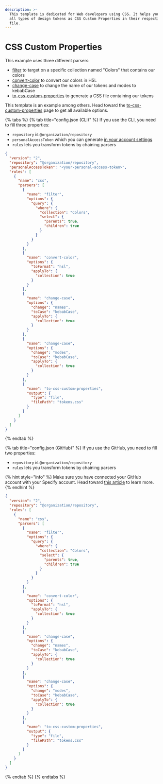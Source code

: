 ```yaml
---
description: >-
  This template is dedicated for Web developers using CSS. It helps you generate
  all types of design tokens as CSS Custom Properties in their respective CSS
  file.
---
```


# CSS Custom Properties

This example uses three different parsers:

* [filter](https://docs.specifyapp.com/sdtf-beta/parsers/filter) to target on a specific collection named "Colors" that contains our colors
* [convert-color](https://docs.specifyapp.com/sdtf-beta/parsers/convert-color) to convert our colors in HSL
* [change-case](../parsers/change-case.md) to change the name of our tokens and modes to kebabCase
* [to-css-custom-properties](https://docs.specifyapp.com/sdtf-beta/parsers/to-css-custom-properties) to generate a CSS file containing our tokens

This template is an example among others. Head toward the [to-css-custom-properties](https://docs.specifyapp.com/sdtf-beta/parsers/to-css-custom-properties) page to get all available options.&#x20;

{% tabs %}
{% tab title="config.json (CLI)" %}
If you use the CLI, you need to fill three properties:

* `repository`  is `@organization/repository`
* `personalAccessToken` which you can generate [in your account settings](https://specifyapp.com/user/personal-access-tokens)&#x20;
* `rules` lets you transform tokens by chaining parsers

```json
{
  "version": "2",
  "repository": "@organization/repository",
  "personalAccessToken": "<your-personal-access-token>",
  "rules": [
    {
      "name": "css",
      "parsers": [
        {
          "name": "filter",
          "options": {
            "query": {
              "where": {
                "collection": "Colors",
                "select": {
                  "parents": true,
                  "children": true
                }
              }
            }
          }
        },
        {
          "name": "convert-color",
          "options": {
            "toFormat": "hsl",
            "applyTo": {
              "collection": true
            }
          }
        },
        {
          "name": "change-case",
          "options": {
            "change": "names",
            "toCase": "kebabCase",
            "applyTo": {
              "collection": true
            }
          }
        },
        {
          "name": "change-case",
          "options": {
            "change": "modes",
            "toCase": "kebabCase",
            "applyTo": {
              "collection": true
            }
          }
        },
        {
          "name": "to-css-custom-properties",
          "output": {
            "type": "file",
            "filePath": "tokens.css"
          }
        }
      ]
    }
  ]
}
```
{% endtab %}

{% tab title="config.json (GitHub)" %}
If you use the GitHub, you need to fill two properties:

* `repository`  is `@organization/repository`
* `rules` lets you transform tokens by chaining parsers

{% hint style="info" %}
Make sure you have connected your GitHub account with your Specify account. Head toward [this article](https://help.specifyapp.com/en/articles/4722440-add-github-as-a-destination) to learn more.
{% endhint %}

```json
{
  "version": "2",
  "repository": "@organization/repository",
  "rules": [
    {
      "name": "css",
      "parsers": [
        {
          "name": "filter",
          "options": {
            "query": {
              "where": {
                "collection": "Colors",
                "select": {
                  "parents": true,
                  "children": true
                }
              }
            }
          }
        },
        {
          "name": "convert-color",
          "options": {
            "toFormat": "hsl",
            "applyTo": {
              "collection": true
            }
          }
        },
        {
          "name": "change-case",
          "options": {
            "change": "names",
            "toCase": "kebabCase",
            "applyTo": {
              "collection": true
            }
          }
        },
        {
          "name": "change-case",
          "options": {
            "change": "modes",
            "toCase": "kebabCase",
            "applyTo": {
              "collection": true
            }
          }
        },
        {
          "name": "to-css-custom-properties",
          "output": {
            "type": "file",
            "filePath": "tokens.css"
          }
        }
      ]
    }
  ]
}
```
{% endtab %}
{% endtabs %}
